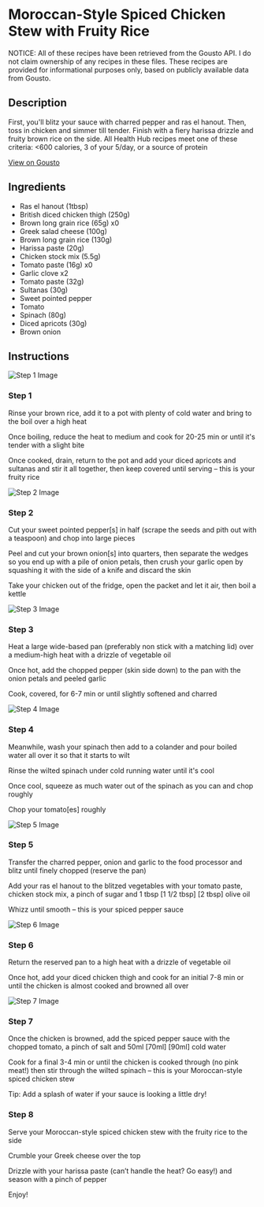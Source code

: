 # Moroccan-Style Spiced Chicken Stew with Fruity Rice

NOTICE: All of these recipes have been retrieved from the Gousto API. I do not claim ownership of any recipes in these files. These recipes are provided for informational purposes only, based on publicly available data from Gousto.

## Description

First, you'll blitz your sauce with charred pepper and ras el hanout. Then, toss in chicken and simmer till tender. Finish with a fiery harissa drizzle and fruity brown rice on the side. All Health Hub recipes meet one of these criteria: <600 calories, 3 of your 5/day, or a source of protein

[View on Gousto](https://www.gousto.co.uk/recipes/cookbook/moroccan-style-spiced-chicken-stew-with-fruity-rice-greek-cheese)

## Ingredients

- Ras el hanout (1tbsp)
- British diced chicken thigh (250g)
- Brown long grain rice (65g) x0
- Greek salad cheese (100g)
- Brown long grain rice (130g)
- Harissa paste (20g)
- Chicken stock mix (5.5g)
- Tomato paste (16g) x0
- Garlic clove x2
- Tomato paste (32g)
- Sultanas (30g)
- Sweet pointed pepper
- Tomato
- Spinach (80g)
- Diced apricots (30g)
- Brown onion

## Instructions

![Step 1 Image](https://production-media.gousto.co.uk/cms/recipe-step-image/step-1-2-1709225331926-x200.jpg)

### Step 1

Rinse your brown rice, add it to a pot with plenty of cold water and bring to the boil over a high heat

Once boiling, reduce the heat to medium and cook for 20-25 min or until it's tender with a slight bite

Once cooked, drain, return to the pot and add your diced apricots and sultanas and stir it all together, then keep covered until serving – this is your fruity rice

![Step 2 Image](https://production-media.gousto.co.uk/cms/recipe-step-image/step-2-1-1709225336327-x200.jpg)

### Step 2

Cut your sweet pointed pepper[s] in half (scrape the seeds and pith out with a teaspoon) and chop into large pieces

Peel and cut your brown onion[s] into quarters, then separate the wedges so you end up with a pile of onion petals, then crush your garlic open by squashing it with the side of a knife and discard the skin

Take your chicken out of the fridge, open the packet and let it air, then boil a kettle

![Step 3 Image](https://production-media.gousto.co.uk/cms/recipe-step-image/step-3-1-1709225341847-x200.jpg)

### Step 3

Heat a large wide-based pan (preferably non stick with a matching lid) over a medium-high heat with a drizzle of vegetable oil

Once hot, add the chopped pepper (skin side down) to the pan with the onion petals and peeled garlic

Cook, covered, for 6-7 min or until slightly softened and charred

![Step 4 Image](https://production-media.gousto.co.uk/cms/recipe-step-image/step-4-1-1709225346224-x200.jpg)

### Step 4

Meanwhile, wash your spinach then add to a colander and pour boiled water all over it so that it starts to wilt

Rinse the wilted spinach under cold running water until it's cool

Once cool, squeeze as much water out of the spinach as you can and chop roughly

Chop your tomato[es] roughly

![Step 5 Image](https://production-media.gousto.co.uk/cms/recipe-step-image/step-5-1-1709225355816-x200.jpg)

### Step 5

Transfer the charred pepper, onion and garlic to the food processor and blitz until finely chopped (reserve the pan)

Add your ras el hanout to the blitzed vegetables with your tomato paste, chicken stock mix, a pinch of sugar and 1 tbsp<span class="text-purple"> [1 1/2 tbsp]</span><span class="text-danger"> [2 tbsp]</span> olive oil

Whizz until smooth – this is your spiced pepper sauce

![Step 6 Image](https://production-media.gousto.co.uk/cms/recipe-step-image/step-6-1-1709225363653-x200.jpg)

### Step 6

Return the reserved pan to a high heat with a drizzle of vegetable oil

Once hot, add your diced chicken thigh and cook for an initial 7-8 min or until the chicken is almost cooked and browned all over

![Step 7 Image](https://production-media.gousto.co.uk/cms/recipe-step-image/step-8-1709225371314-x200.jpg)

### Step 7

Once the chicken is browned, add the spiced pepper sauce with the chopped tomato, a pinch of salt and 50ml <span class="text-purple">[70ml]<span class="text-danger"> </span>[90ml] </span>cold water

Cook for a final 3-4 min or until the chicken is cooked through (no pink meat!) then stir through the wilted spinach – this is your Moroccan-style spiced chicken stew

Tip: Add a splash of water if your sauce is looking a little dry!

### Step 8

Serve your Moroccan-style spiced chicken stew with the fruity rice to the side

Crumble your Greek cheese over the top

Drizzle with your harissa paste (can’t handle the heat? Go easy!) and season with a pinch of pepper

Enjoy!


